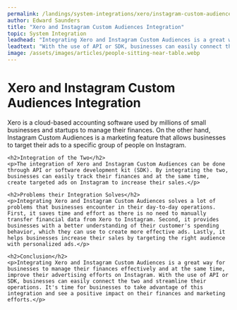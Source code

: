 ```yaml
---
permalink: /landings/system-integrations/xero/instagram-custom-audiences
author: Edward Saunders
title: "Xero and Instagram Custom Audiences Integration"
topic: System Integration
leadhead: "Integrating Xero and Instagram Custom Audiences is a great way for businesses to manage their finances effectively and at the same time, improve their advertising efforts on Instagram"
leadtext: "With the use of API or SDK, businesses can easily connect the two and streamline their operations. It's time for businesses to take advantage of this integration and see a positive impact on their finances and marketing efforts."
image: /assets/images/articles/people-sitting-near-table.webp
---
```

<div class="arttext">	<h1>Xero and Instagram Custom Audiences Integration</h1>
	<p>Xero is a cloud-based accounting software used by millions of small businesses and startups to manage their finances. On the other hand, Instagram Custom Audiences is a marketing feature that allows businesses to target their ads to a specific group of people on Instagram.</p>

	<h2>Integration of the Two</h2>
	<p>The integration of Xero and Instagram Custom Audiences can be done through API or software development kit (SDK). By integrating the two, businesses can easily track their finances and at the same time, create targeted ads on Instagram to increase their sales.</p>

	<h2>Problems their Integration Solves</h2>
	<p>Integrating Xero and Instagram Custom Audiences solves a lot of problems that businesses encounter in their day-to-day operations. First, it saves time and effort as there is no need to manually transfer financial data from Xero to Instagram. Second, it provides businesses with a better understanding of their customer's spending behavior, which they can use to create more effective ads. Lastly, it helps businesses increase their sales by targeting the right audience with personalized ads.</p>

	<h2>Conclusion</h2>
	<p>Integrating Xero and Instagram Custom Audiences is a great way for businesses to manage their finances effectively and at the same time, improve their advertising efforts on Instagram. With the use of API or SDK, businesses can easily connect the two and streamline their operations. It's time for businesses to take advantage of this integration and see a positive impact on their finances and marketing efforts.</p>
</div>